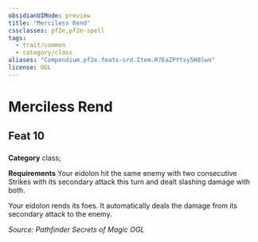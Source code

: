 ```yaml
---
obsidianUIMode: preview
title: "Merciless Rend"
cssclasses: pf2e,pf2e-spell
tags:
  - trait/common
  - category/class
aliases: "Compendium.pf2e.feats-srd.Item.R7EaZPYtsy5H8lwn"
license: OGL
---
```

# Merciless Rend
## Feat 10
### 

**Category** class; 




**Requirements** Your eidolon hit the same enemy with two consecutive Strikes with its secondary attack this turn and dealt slashing damage with both.

Your eidolon rends its foes. It automatically deals the damage from its secondary attack to the enemy.

*Source: Pathfinder Secrets of Magic*
*OGL*